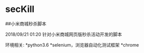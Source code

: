 # secKill
##小米商城秒杀脚本

 2018/09/21 01:20 
针对小米商城网页版秒杀活动开发的脚本

环境相关:
*python3.6
*selenium，浏览器自动化测试框架
*chrome
